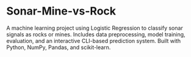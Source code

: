 # Sonar-Mine-vs-Rock
A machine learning project using Logistic Regression to classify sonar signals as rocks or mines. Includes data preprocessing, model training, evaluation, and an interactive CLI-based prediction system. Built with Python, NumPy, Pandas, and scikit-learn.
